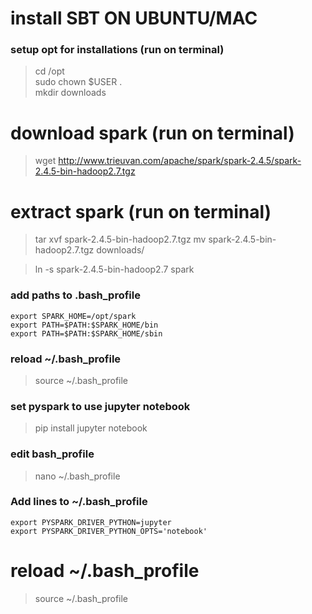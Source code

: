 # install SBT ON UBUNTU/MAC

### setup opt for installations (run on terminal)
> cd /opt <br>
> sudo chown $USER . <br>
> mkdir downloads

# download spark (run on terminal)
> wget http://www.trieuvan.com/apache/spark/spark-2.4.5/spark-2.4.5-bin-hadoop2.7.tgz

# extract spark (run on terminal)
> tar xvf spark-2.4.5-bin-hadoop2.7.tgz
> mv spark-2.4.5-bin-hadoop2.7.tgz downloads/

> ln -s spark-2.4.5-bin-hadoop2.7 spark

### add paths to  .bash_profile
    export SPARK_HOME=/opt/spark
    export PATH=$PATH:$SPARK_HOME/bin
    export PATH=$PATH:$SPARK_HOME/sbin


### reload  ~/.bash_profile
> source  ~/.bash_profile


### set pyspark to use jupyter notebook
> pip install jupyter notebook


### edit bash_profile
> nano  ~/.bash_profile

### Add lines to ~/.bash_profile 
    export PYSPARK_DRIVER_PYTHON=jupyter
    export PYSPARK_DRIVER_PYTHON_OPTS='notebook'


# reload  ~/.bash_profile
> source  ~/.bash_profile